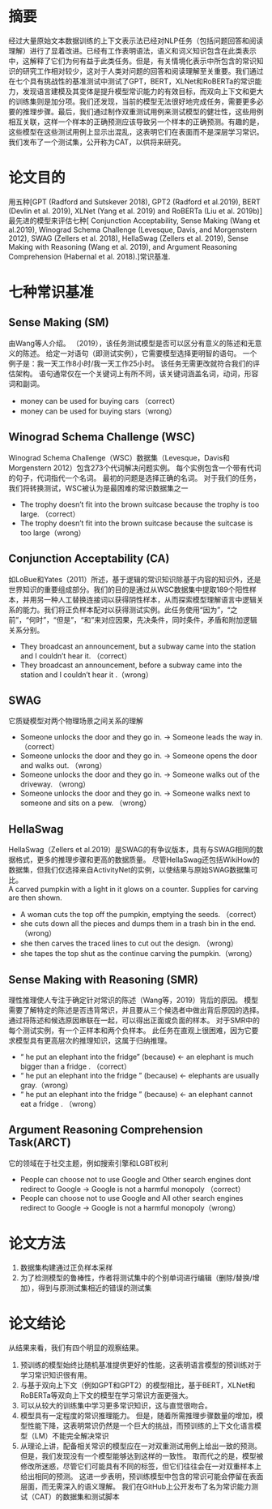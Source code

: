 # 摘要
经过大量原始文本数据训练的上下文表示法已经对NLP任务（包括问题回答和阅读理解）进行了显着改进。已经有工作表明语法，语义和词义知识包含在此类表示中，这解释了它们为何有益于此类任务。但是，有关情境化表示中所包含的常识知识的研究工作相对较少，这对于人类对问题的回答和阅读理解至关重要。我们通过在七个具有挑战性的基准测试中测试了GPT，BERT，XLNet和RoBERTa的常识能力，发现语言建模及其变体是提升模型常识能力的有效目标，而双向上下文和更大的训练集则是加分项。我们还发现，当前的模型无法很好地完成任务，需要更多必要的推理步骤。最后，我们通过制作双重测试用例来测试模型的健壮性，这些用例相互关联，这样一个样本的正确预测应该导致另一个样本的正确预测。有趣的是，这些模型在这些测试用例上显示出混乱，这表明它们在表面而不是深层学习常识。我们发布了一个测试集，公开称为CAT，以供将来研究。
# 论文目的
用五种[GPT (Radford and Sutskever 2018), GPT2 (Radford et al.2019), BERT (Devlin et al. 2019), XLNet (Yang et al. 2019) and RoBERTa (Liu et al. 2019b)]最先进的模型来评估七种[ Conjunction Acceptability, Sense Making (Wang et al.2019), Winograd Schema Challenge (Levesque, Davis, and Morgenstern 2012), SWAG (Zellers et al. 2018), HellaSwag (Zellers et al. 2019), Sense Making with Reasoning (Wang et al. 2019), and Argument Reasoning Comprehension (Habernal et al. 2018).]常识基准.

# 七种常识基准
## Sense Making (SM)
由Wang等人介绍。 （2019），该任务测试模型是否可以区分有意义的陈述和无意义的陈述。 给定一对语句（即测试实例），它需要模型选择更明智的语句。 一个例子是：我一天工作8小时/我一天工作25小时。 该任务无需更改就符合我们的评估架构。 语句通常仅在一个关键词上有所不同，该关键词涵盖名词，动词，形容词和副词。
- money can be used for buying cars （correct）
- money can be used for buying stars（wrong）

## Winograd Schema Challenge (WSC)
Winograd Schema Challenge（WSC）数据集（Levesque，Davis和Morgenstern 2012）包含273个代词解决问题实例。 每个实例包含一个带有代词的句子，代词指代一个名词。 最初的问题是选择正确的名词。 对于我们的任务，我们将转换测试，WSC被认为是最困难的常识数据集之一
- The trophy doesn’t fit into the brown suitcase because the trophy is too large. （correct）
- The trophy doesn’t fit into the brown suitcase because the suitcase is too large（wrong）

## Conjunction Acceptability (CA)
如LoBue和Yates（2011）所述，基于逻辑的常识知识除基于内容的知识外，还是世界知识的重要组成部分。我们的目的是通过从WSC数据集中提取189个阳性样本，并用另一种人工替换连接词以获得阴性样本，从而探索模型理解语言中逻辑关系的能力。我们将正负样本配对以获得测试实例。此任务使用“因为”，“之前”，“何时”，“但是”，“和”来对应因果，先决条件，同时条件，矛盾和附加逻辑关系分别。
- They broadcast an announcement, but a subway came into the station and I couldn’t hear it. （correct）
- They broadcast an announcement, before a subway came into the station and I couldn’t hear it .（wrong）

## SWAG
它质疑模型对两个物理场景之间关系的理解
- Someone unlocks the door and they go in. → Someone leads the way in. （correct）
- Someone unlocks the door and they go in. → Someone opens the door and walks out. （wrong）
- Someone unlocks the door and they go in. → Someone walks out of the driveway. （wrong）
- Someone unlocks the door and they go in. → Someone walks next to someone and sits on a pew. （wrong）

## HellaSwag
HellaSwag（Zellers et al.2019）是SWAG的有争议版本，具有与SWAG相同的数据格式，更多的推理步骤和更高的数据质量。 尽管HellaSwag还包括WikiHow的数据集，但我们仅选择来自ActivityNet的实例，以使结果与原始SWAG数据集可比。  
 A carved pumpkin with a light in it glows on a counter. Supplies for carving are then shown.
- A woman cuts the top off the pumpkin, emptying the seeds. （correct） 
- she cuts down all the pieces and dumps them in a trash bin in the end. （wrong）
- she then carves the traced lines to cut out the design. （wrong）
- she tapes the top shut as the continue carving the pumpkin.（wrong）

## Sense Making with Reasoning (SMR)
理性推理使人专注于确定针对常识的陈述（Wang等，2019）背后的原因。 模型需要了解特定的陈述是否违背常识，并且要从三个候选者中做出背后原因的选择。 通过将陈述和候选原因串联在一起，可以得出正面或负面的样本。 对于SMR中的每个测试实例，有一个正样本和两个负样本。 此任务在直观上很困难，因为它要求模型具有更高层次的推理知识，这属于归纳推理。
- “ he put an elephant into the fridge” (because) ← an elephant is much bigger than a fridge . （correct） 
- “ he put an elephant into the fridge ” (because) ← elephants are usually gray.（wrong）  
- “ he put an elephant into the fridge ” (because) ← an elephant cannot eat a fridge . （wrong）

## Argument Reasoning Comprehension Task(ARCT)
它的领域在于社交主题，例如搜索引擎和LGBT权利
- People can choose not to use Google and Other search engines dont redirect to Google -> Google is not a harmful monopoly （correct） 
- People can choose not to use Google and All other search engines redirect to Google -> Google is not a harmful monopoly（wrong） 
# 论文方法
1. 数据集构建通过正负样本采样
2. 为了检测模型的鲁棒性，作者将测试集中的个别单词进行编辑（删除/替换/增加），得到与原测试集相近的错误的测试集

# 论文结论
从结果来看，我们有四个明显的观察结果。   
1. 预训练的模型始终比随机基准提供更好的性能，这表明语言模型的预训练对于学习常识知识很有用。 
2. 与基于双向上下文（例如GPT和GPT2）的模型相比，基于BERT，XLNet和RoBERTa等双向上下文的模型在学习常识方面更强大。 
3. 可以从较大的训练集中学习更多常识知识，这与直觉很吻合。 
4. 模型具有一定程度的常识推理能力。 但是，随着所需推理步骤数量的增加，模型性能下降，这表明常识仍然是一个巨大的挑战，而预训练的上下文化语言模型（LM）不能完全解决常识
5. 从理论上讲，配备相关常识的模型应在一对双重测试用例上给出一致的预测。 但是，我们发现没有一个模型能够达到这样的一致性。 取而代之的是，模型被修改所迷惑，尽管它们可能具有不同的标签，但它们往往会在一对双重样本上给出相同的预测。 这进一步表明，预训练模型中包含的常识可能会停留在表面层面，而无需深入的语义理解。 我们在GitHub上公开发布了名为常识能力测试（CAT）的数据集和测试脚本


